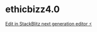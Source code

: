 # ethicbizz4.0

[Edit in StackBlitz next generation editor ⚡️](https://stackblitz.com/~/github.com/mappingdev/ethicbizz4.0)
